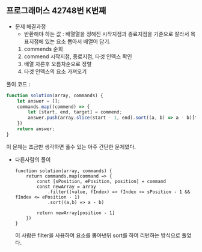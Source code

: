## 프로그래머스 42748번 K번째

- 문제 해결과정
    - 반환해야 하는 값 : 배열열을 정해진 시작지점과 종료지점을 기준으로 잘라서 목표지점에 있는 요소 뽑아서 배열어 담기.
    1. commends 순회
    2. commend 시작지점, 종료지점, 타겟 인덱스 확인
    3. 배열 자른후 오름차순으로 정렬
    4. 타겟 인덱스의 요소 가져오기

풀이 코드 :

```jsx
function solution(array, commands) {
    let answer = [];
    commands.map((commend) => {
        let [start, end, target] = commend;
        answer.push(array.slice(start - 1, end).sort((a, b) => a - b)[target - 1])
    })
    return answer;
}
```

이 문제는 조금만 생각하면 풀수 있는 아주 간단한 문제였다.

- 다른사람의 풀이
    
    ```tsx
    function solution(array, commands) {
        return commands.map(command => {
            const [sPosition, ePosition, position] = command
            const newArray = array
                .filter((value, fIndex) => fIndex >= sPosition - 1 && fIndex <= ePosition - 1)
                .sort((a,b) => a - b)    
    
            return newArray[position - 1]
        })
    }
    ```
    
    이 사람은 filter을 사용하여 요소를 뽑아낸뒤 sort를 하여 리턴하는 방식으로 풀었다.